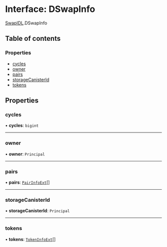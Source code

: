 # Interface: DSwapInfo

[SwapIDL](../modules/SwapIDL.md).DSwapInfo

## Table of contents

### Properties

- [cycles](SwapIDL.DSwapInfo.md#cycles)
- [owner](SwapIDL.DSwapInfo.md#owner)
- [pairs](SwapIDL.DSwapInfo.md#pairs)
- [storageCanisterId](SwapIDL.DSwapInfo.md#storagecanisterid)
- [tokens](SwapIDL.DSwapInfo.md#tokens)

## Properties

### cycles

• **cycles**: `bigint`

___

### owner

• **owner**: `Principal`

___

### pairs

• **pairs**: [`PairInfoExt`](SwapIDL.PairInfoExt.md)[]

___

### storageCanisterId

• **storageCanisterId**: `Principal`

___

### tokens

• **tokens**: [`TokenInfoExt`](SwapIDL.TokenInfoExt.md)[]

